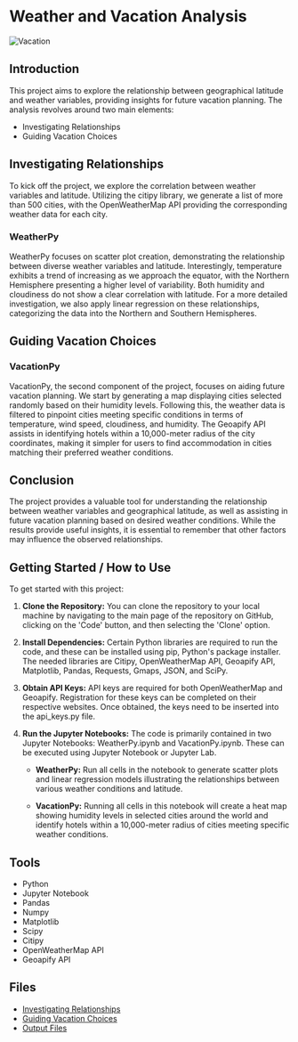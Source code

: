 # Weather and Vacation Analysis

![Vacation](https://github.com/AnushDeCosta/Python-WeatherVacation-Api/assets/67308030/c85cd4b0-a968-4793-899a-f03015517f46)

## Introduction
This project aims to explore the relationship between geographical latitude and weather variables, providing insights for future vacation planning. The analysis revolves around two main elements:
- Investigating Relationships
- Guiding Vacation Choices

## Investigating Relationships
To kick off the project, we explore the correlation between weather variables and latitude. Utilizing the citipy library, we generate a list of more than 500 cities, with the OpenWeatherMap API providing the corresponding weather data for each city.

### WeatherPy
WeatherPy focuses on scatter plot creation, demonstrating the relationship between diverse weather variables and latitude. Interestingly, temperature exhibits a trend of increasing as we approach the equator, with the Northern Hemisphere presenting a higher level of variability. Both humidity and cloudiness do not show a clear correlation with latitude. For a more detailed investigation, we also apply linear regression on these relationships, categorizing the data into the Northern and Southern Hemispheres.

## Guiding Vacation Choices
### VacationPy
VacationPy, the second component of the project, focuses on aiding future vacation planning. We start by generating a map displaying cities selected randomly based on their humidity levels. Following this, the weather data is filtered to pinpoint cities meeting specific conditions in terms of temperature, wind speed, cloudiness, and humidity. The Geoapify API assists in identifying hotels within a 10,000-meter radius of the city coordinates, making it simpler for users to find accommodation in cities matching their preferred weather conditions.

## Conclusion
The project provides a valuable tool for understanding the relationship between weather variables and geographical latitude, as well as assisting in future vacation planning based on desired weather conditions. While the results provide useful insights, it is essential to remember that other factors may influence the observed relationships.

## Getting Started / How to Use
To get started with this project:

1. **Clone the Repository:** You can clone the repository to your local machine by navigating to the main page of the repository on GitHub, clicking on the 'Code' button, and then selecting the 'Clone' option.

2. **Install Dependencies:** Certain Python libraries are required to run the code, and these can be installed using pip, Python's package installer. The needed libraries are Citipy, OpenWeatherMap API, Geoapify API, Matplotlib, Pandas, Requests, Gmaps, JSON, and SciPy.

3. **Obtain API Keys:** API keys are required for both OpenWeatherMap and Geoapify. Registration for these keys can be completed on their respective websites. Once obtained, the keys need to be inserted into the api_keys.py file.

4. **Run the Jupyter Notebooks:** The code is primarily contained in two Jupyter Notebooks: WeatherPy.ipynb and VacationPy.ipynb. These can be executed using Jupyter Notebook or Jupyter Lab.
    - **WeatherPy:** Run all cells in the notebook to generate scatter plots and linear regression models illustrating the relationships between various weather conditions and latitude.

    - **VacationPy:** Running all cells in this notebook will create a heat map showing humidity levels in selected cities around the world and identify hotels within a 10,000-meter radius of cities meeting specific weather conditions.

## Tools
- Python
- Jupyter Notebook
- Pandas
- Numpy
- Matplotlib
- Scipy
- Citipy
- OpenWeatherMap API
- Geoapify API

## Files
- [Investigating Relationships](./WeatherPy/WeatherPy.ipynb)
- [Guiding Vacation Choices](./VacationPy/VacationPy.ipynb)
- [Output Files](./WeatherPy/output_data)
